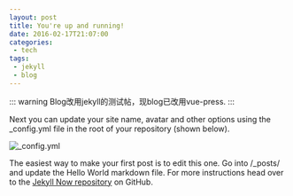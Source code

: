 ```yaml
---
layout: post
title: You're up and running!
date: 2016-02-17T21:07:00
categories:
 - tech
tags:
 - jekyll
 - blog
---
```


::: warning
Blog改用jekyll的测试帖，现blog已改用vue-press.
:::

<!-- more -->

Next you can update your site name, avatar and other options using the _config.yml file in the root of your repository (shown below).

![_config.yml](/images/2016/config.png)

The easiest way to make your first post is to edit this one. Go into /_posts/ and update the Hello World markdown file. For more instructions head over to the [Jekyll Now repository](https://github.com/barryclark/jekyll-now) on GitHub.
